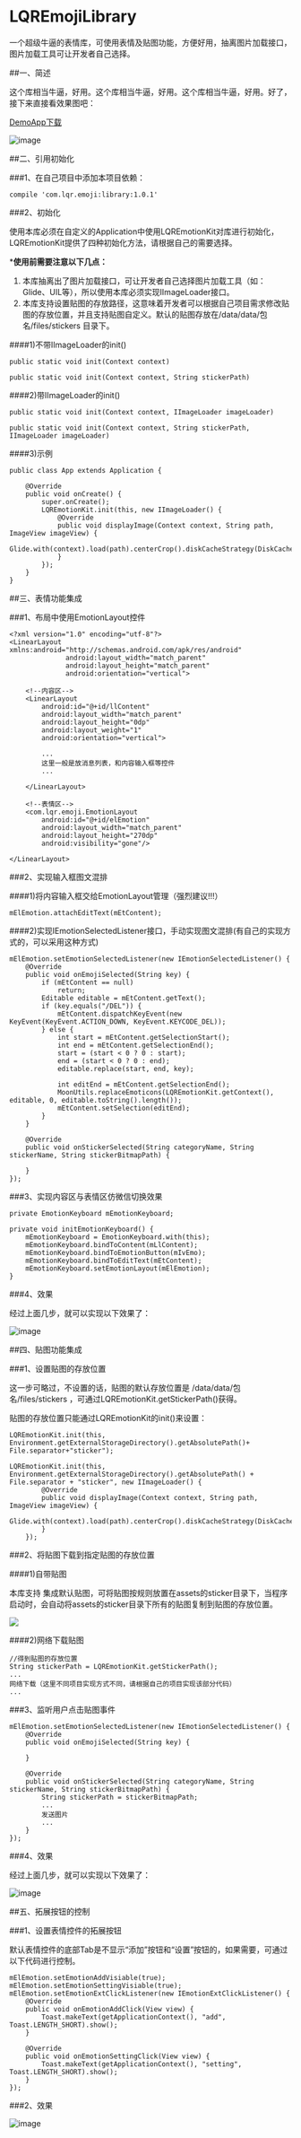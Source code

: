 # LQREmojiLibrary
一个超级牛逼的表情库，可使用表情及贴图功能，方便好用，抽离图片加载接口，图片加载工具可让开发者自己选择。

##一、简述

这个库相当牛逼，好用。这个库相当牛逼，好用。这个库相当牛逼，好用。好了，接下来直接看效果图吧：

[DemoApp下载](app-release.apk)

![image](screenshots/1.gif)


##二、引用初始化

###1、在自己项目中添加本项目依赖：

	compile 'com.lqr.emoji:library:1.0.1'

###2、初始化

使用本库必须在自定义的Application中使用LQREmotionKit对库进行初始化，LQREmotionKit提供了四种初始化方法，请根据自己的需要选择。

***使用前需要注意以下几点：**

1. 本库抽离出了图片加载接口，可让开发者自己选择图片加载工具（如：Glide、UIL等），所以使用本库必须实现IImageLoader接口。
2. 本库支持设置贴图的存放路径，这意味着开发者可以根据自己项目需求修改贴图的存放位置，并且支持贴图自定义。默认的贴图存放在/data/data/包名/files/stickers 目录下。

####1)不带IImageLoader的init()

	public static void init(Context context)
	
	public static void init(Context context, String stickerPath)


####2)带IImageLoader的init()

	public static void init(Context context, IImageLoader imageLoader)
	
	public static void init(Context context, String stickerPath, IImageLoader imageLoader)


####3)示例

	public class App extends Application {
	
	    @Override
	    public void onCreate() {
	        super.onCreate();
	        LQREmotionKit.init(this, new IImageLoader() {
	            @Override
	            public void displayImage(Context context, String path, ImageView imageView) {
	                Glide.with(context).load(path).centerCrop().diskCacheStrategy(DiskCacheStrategy.SOURCE).into(imageView);
	            }
	        });
	    }
	}

##三、表情功能集成

###1、布局中使用EmotionLayout控件

	<?xml version="1.0" encoding="utf-8"?>
	<LinearLayout xmlns:android="http://schemas.android.com/apk/res/android"
	              android:layout_width="match_parent"
	              android:layout_height="match_parent"
	              android:orientation="vertical">
	
	    <!--内容区-->
	    <LinearLayout
	        android:id="@+id/llContent"
	        android:layout_width="match_parent"
	        android:layout_height="0dp"
	        android:layout_weight="1"
	        android:orientation="vertical">
	
	        ...
			这里一般是放消息列表，和内容输入框等控件
			...

	    </LinearLayout>
	
	    <!--表情区-->
	    <com.lqr.emoji.EmotionLayout
	        android:id="@+id/elEmotion"
	        android:layout_width="match_parent"
	        android:layout_height="270dp"
	        android:visibility="gone"/>
	
	</LinearLayout>

###2、实现输入框图文混排

####1)将内容输入框交给EmotionLayout管理（强烈建议!!!）

	mElEmotion.attachEditText(mEtContent);

####2)实现IEmotionSelectedListener接口，手动实现图文混排(有自己的实现方式的，可以采用这种方式)

	mElEmotion.setEmotionSelectedListener(new IEmotionSelectedListener() {
        @Override
        public void onEmojiSelected(String key) {
            if (mEtContent == null)
                return;
            Editable editable = mEtContent.getText();
            if (key.equals("/DEL")) {
                mEtContent.dispatchKeyEvent(new KeyEvent(KeyEvent.ACTION_DOWN, KeyEvent.KEYCODE_DEL));
            } else {
                int start = mEtContent.getSelectionStart();
                int end = mEtContent.getSelectionEnd();
                start = (start < 0 ? 0 : start);
                end = (start < 0 ? 0 : end);
                editable.replace(start, end, key);

                int editEnd = mEtContent.getSelectionEnd();
                MoonUtils.replaceEmoticons(LQREmotionKit.getContext(), editable, 0, editable.toString().length());
                mEtContent.setSelection(editEnd);
            }
        }

        @Override
        public void onStickerSelected(String categoryName, String stickerName, String stickerBitmapPath) {

        }
    });

###3、实现内容区与表情区仿微信切换效果

	private EmotionKeyboard mEmotionKeyboard;

	private void initEmotionKeyboard() {
        mEmotionKeyboard = EmotionKeyboard.with(this);
        mEmotionKeyboard.bindToContent(mLlContent);
        mEmotionKeyboard.bindToEmotionButton(mIvEmo);
        mEmotionKeyboard.bindToEditText(mEtContent);
        mEmotionKeyboard.setEmotionLayout(mElEmotion);
    }

###4、效果

经过上面几步，就可以实现以下效果了：

![image](screenshots/2.gif)

##四、贴图功能集成

###1、设置贴图的存放位置

这一步可略过，不设置的话，贴图的默认存放位置是 /data/data/包名/files/stickers ，可通过LQREmotionKit.getStickerPath()获得。

贴图的存放位置只能通过LQREmotionKit的init()来设置：

	LQREmotionKit.init(this, Environment.getExternalStorageDirectory().getAbsolutePath()+ File.separator+"sticker");

	LQREmotionKit.init(this, Environment.getExternalStorageDirectory().getAbsolutePath() + File.separator + "sticker", new IImageLoader() {
            @Override
            public void displayImage(Context context, String path, ImageView imageView) {
                Glide.with(context).load(path).centerCrop().diskCacheStrategy(DiskCacheStrategy.SOURCE).into(imageView);
            }
        });

###2、将贴图下载到指定贴图的存放位置

####1)自带贴图

本库支持 集成默认贴图，可将贴图按规则放置在assets的sticker目录下，当程序启动时，会自动将assets的sticker目录下所有的贴图复制到贴图的存放位置。

![](screenshots/3.png)


####2)网络下载贴图

	//得到贴图的存放位置
	String stickerPath = LQREmotionKit.getStickerPath();
	...
	网络下载（这里不同项目实现方式不同，请根据自己的项目实现该部分代码）
	...

###3、监听用户点击贴图事件

	mElEmotion.setEmotionSelectedListener(new IEmotionSelectedListener() {
        @Override
        public void onEmojiSelected(String key) {
            
        }

        @Override
        public void onStickerSelected(String categoryName, String stickerName, String stickerBitmapPath) {
            String stickerPath = stickerBitmapPath;
            ...
			发送图片
			...
        }
    });

###4、效果

经过上面几步，就可以实现以下效果了：

![image](screenshots/4.gif)

##五、拓展按钮的控制

###1、设置表情控件的拓展按钮

默认表情控件的底部Tab是不显示“添加”按钮和“设置”按钮的，如果需要，可通过以下代码进行控制。

	mElEmotion.setEmotionAddVisiable(true);
    mElEmotion.setEmotionSettingVisiable(true);
    mElEmotion.setEmotionExtClickListener(new IEmotionExtClickListener() {
        @Override
        public void onEmotionAddClick(View view) {
            Toast.makeText(getApplicationContext(), "add", Toast.LENGTH_SHORT).show();
        }

        @Override
        public void onEmotionSettingClick(View view) {
            Toast.makeText(getApplicationContext(), "setting", Toast.LENGTH_SHORT).show();
        }
    });

###2、效果

![image](screenshots/5.gif)